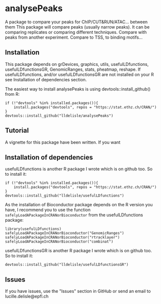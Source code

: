 # analysePeaks
A package to compare your peaks for ChIP/CUT&amp;RUN/ATAC... between them
This package will compare peaks (usually narrow peaks). It can be comparing replicates or comparing different techniques. Compare with peaks from another experiment. Compare to TSS, to binding motifs...

## Installation
This package depends on grDevices, graphics, utils, usefulLDfunctions, usefulLDfunctionsGR, GenomicRanges, stats, pheatmap, reshape.
If usefulLDfunctions, and/or usefulLDfunctionsGR are not installed on your R see Installation of dependencies section.

The easiest way to install analysePeaks is using devtools::install_github() from R:
```
if (!"devtools" %in% installed.packages()){
    install.packages("devtools", repos = "https://stat.ethz.ch/CRAN/")
}
devtools::install_github("lldelisle/analysePeaks")
```

## Tutorial
A vignette for this package have been written.
If you want 

## Installation of dependencies
usefulLDfunctions is another R package I wrote which is on github too. So to install it:
```
if (!"devtools" %in% installed.packages()){
    install.packages("devtools", repos = "https://stat.ethz.ch/CRAN/")
}
devtools::install_github("lldelisle/usefulLDfunctions")
```
As the installation of Bioconductor package depends on the R version you have, I recommend you to use the function `safelyLoadAPackageInCRANorBioconductor` from the usefulLDfunctions package:
```
library(usefulLDfunctions)
safelyLoadAPackageInCRANorBioconductor("GenomicRanges")
safelyLoadAPackageInCRANorBioconductor("rtracklayer")
safelyLoadAPackageInCRANorBioconductor("combinat")
```
usefulLDfunctionsGR is another R package I wrote which is on github too. So to install it:
```
devtools::install_github("lldelisle/usefulLDfunctionsGR")
```

## Issues
If you have issues, use the "Issues" section in GitHub or send an email to lucille.delisle\@epfl.ch

